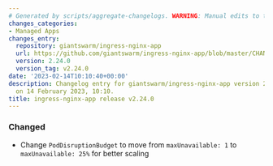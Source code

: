 ```yaml
---
# Generated by scripts/aggregate-changelogs. WARNING: Manual edits to this files will be overwritten.
changes_categories:
- Managed Apps
changes_entry:
  repository: giantswarm/ingress-nginx-app
  url: https://github.com/giantswarm/ingress-nginx-app/blob/master/CHANGELOG.md#2240---2023-02-14
  version: 2.24.0
  version_tag: v2.24.0
date: '2023-02-14T10:10:40+00:00'
description: Changelog entry for giantswarm/ingress-nginx-app version 2.24.0, published
  on 14 February 2023, 10:10.
title: ingress-nginx-app release v2.24.0
---
```


### Changed
- Change `PodDisruptionBudget` to move from `maxUnavailable: 1` to `maxUnavailable: 25%` for better scaling
